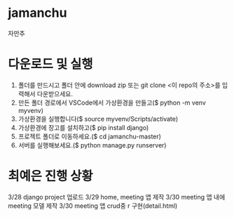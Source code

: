 # jamanchu
자만추

# 다운로드 및 실행
1. 폴더를 만드시고 폴더 안에 download zip 또는 git clone <이 repo의 주소>를 입력해서 다운받으세요.
2. 만든 폴더 경로에서 VSCode에서 가상환경을 만들고($ python -m venv myvenv)
3. 가상환경을 실행합니다($ source myvenv/Scripts/activate)
4. 가상환경에 장고를 설치하고($ pip install django)
5. 프로젝트 폴더로 이동하세요.($ cd jamanchu-master)
6. 서버를 실행해보세요.($ python manage.py runserver)

# 최예은 진행 상황
3/28 django project 업로드
3/29 home, meeting 앱 제작
3/30 meeting 앱 내에 meeting 모델 제작
3/30 meeting 앱 crud중 r 구현(detail.html)
